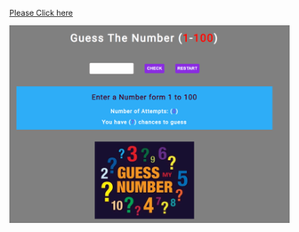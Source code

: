 [Please Click here](https://github.com/IRONSTONE-A/FIND-THE-NUMBER-GAME/blob/master/image/Find_the_number.gif)

![gif](Find_the_number.gif)
